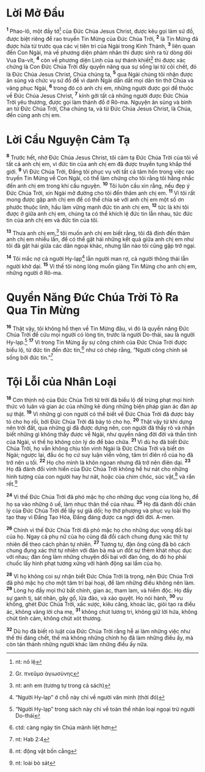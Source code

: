 # Lời Mở Đầu
<sup><b>1</b></sup> Phao-lô, một đầy tớ[^1-37d027a5-9f21-40fc-b454-ddd4325d1de2] của Đức Chúa Jesus Christ, được kêu gọi làm sứ đồ, được biệt riêng để rao truyền Tin Mừng của Đức Chúa Trời, <sup><b>2</b></sup> là Tin Mừng đã được hứa từ trước qua các vị tiên tri của Ngài trong Kinh Thánh, <sup><b>3</b></sup> liên quan đến Con Ngài, mà về phương diện phàm nhân thì được sinh ra từ dòng dõi Vua Đa-vít, <sup><b>4</b></sup> còn về phương diện Linh của sự thánh khiết[^2-37d027a5-9f21-40fc-b454-ddd4325d1de2] thì được xác chứng là Con Đức Chúa Trời đầy quyền năng qua sự sống lại từ cõi chết, đó là Đức Chúa Jesus Christ, Chúa chúng ta, <sup><b>5</b></sup> qua Ngài chúng tôi nhận được ân sủng và chức vụ sứ đồ để vì danh Ngài dẫn dắt mọi dân tin thờ Chúa và vâng phục Ngài, <sup><b>6</b></sup> trong đó có anh chị em, những người được gọi để thuộc về Đức Chúa Jesus Christ, <sup><b>7</b></sup> kính gởi tất cả những người được Đức Chúa Trời yêu thương, được gọi làm thánh đồ ở Rô-ma. Nguyện ân sủng và bình an từ Đức Chúa Trời, Cha chúng ta, và từ Đức Chúa Jesus Christ, là Chúa, đến cùng anh chị em.

# Lời Cầu Nguyện Cảm Tạ
<sup><b>8</b></sup> Trước hết, nhờ Đức Chúa Jesus Christ, tôi cảm tạ Đức Chúa Trời của tôi về tất cả anh chị em, vì đức tin của anh chị em đã được truyền tụng khắp thế giới. <sup><b>9</b></sup> Vì Đức Chúa Trời, Đấng tôi phục vụ với tất cả tâm hồn trong việc rao truyền Tin Mừng về Con Ngài, có thể làm chứng cho tôi rằng tôi hằng nhắc đến anh chị em trong khi cầu nguyện. <sup><b>10</b></sup> Tôi luôn cầu xin rằng, nếu đẹp ý Đức Chúa Trời, xin Ngài mở đường cho tôi đến thăm anh chị em. <sup><b>11</b></sup> Vì tôi rất mong được gặp anh chị em để có thể chia sẻ với anh chị em một số ơn phước thuộc linh, hầu làm vững mạnh đức tin anh chị em, <sup><b>12</b></sup> tức là khi tôi được ở giữa anh chị em, chúng ta có thể khích lệ đức tin lẫn nhau, tức đức tin của anh chị em và đức tin của tôi.

<sup><b>13</b></sup> Thưa anh chị em,[^3-37d027a5-9f21-40fc-b454-ddd4325d1de2] tôi muốn anh chị em biết rằng, tôi đã định đến thăm anh chị em nhiều lần, để có thể gặt hái những kết quả giữa anh chị em như tôi đã gặt hái giữa các dân ngoại khác, nhưng lần nào tôi cũng gặp trở ngại.

<sup><b>14</b></sup> Tôi mắc nợ cả người Hy-lạp[^4-37d027a5-9f21-40fc-b454-ddd4325d1de2] lẫn người man rợ, cả người thông thái lẫn người khờ dại. <sup><b>15</b></sup> Vì thế tôi nóng lòng muốn giảng Tin Mừng cho anh chị em, những người ở Rô-ma.

# Quyền Năng Đức Chúa Trời Tỏ Ra Qua Tin Mừng
<sup><b>16</b></sup> Thật vậy, tôi không hổ thẹn về Tin Mừng đâu, vì đó là quyền năng Đức Chúa Trời để cứu mọi người có lòng tin, trước là người Do-thái, sau là người Hy-lạp.[^5-37d027a5-9f21-40fc-b454-ddd4325d1de2] <sup><b>17</b></sup> Vì trong Tin Mừng ấy sự công chính của Đức Chúa Trời được biểu lộ, từ đức tin đến đức tin,[^6-37d027a5-9f21-40fc-b454-ddd4325d1de2] như có chép rằng, “Người công chính sẽ sống bởi đức tin.”[^7-37d027a5-9f21-40fc-b454-ddd4325d1de2]

# Tội Lỗi của Nhân Loại
<sup><b>18</b></sup> Cơn thịnh nộ của Đức Chúa Trời từ trời đã biểu lộ để trừng phạt mọi hình thức vô luân và gian ác của những kẻ dùng những biện pháp gian ác đàn áp sự thật. <sup><b>19</b></sup> Vì những gì con người có thể biết về Đức Chúa Trời đã được bày tỏ cho họ rồi, bởi Đức Chúa Trời đã bày tỏ cho họ. <sup><b>20</b></sup> Thật vậy từ khi dựng nên trời đất, qua những gì đã được dựng nên, con người đã thấy rõ và nhận biết những gì không thấy được về Ngài, như quyền năng đời đời và thần tính của Ngài, vì thế họ không còn lý do để bào chữa. <sup><b>21</b></sup> Vì dù họ đã biết Đức Chúa Trời, họ vẫn không chịu tôn vinh Ngài là Đức Chúa Trời và biết ơn Ngài; ngược lại, đầu óc họ cứ suy luận viển vông, tâm trí điên rồ của họ đã trở nên u tối. <sup><b>22</b></sup> Họ cho mình là khôn ngoan nhưng đã trở nên điên dại. <sup><b>23</b></sup> Họ đã đánh đổi vinh hiển của Đức Chúa Trời không hề hư nát cho những hình tượng của con người hay hư nát, hoặc của chim chóc, súc vật,[^8-37d027a5-9f21-40fc-b454-ddd4325d1de2] và rắn rết.[^9-37d027a5-9f21-40fc-b454-ddd4325d1de2]

<sup><b>24</b></sup> Vì thế Đức Chúa Trời đã phó mặc họ cho những dục vọng của lòng họ, để họ sa vào những ô uế, làm nhục thân thể của nhau. <sup><b>25</b></sup> Họ đã đánh đổi chân lý của Đức Chúa Trời để lấy sự giả dối; họ thờ phượng và phục vụ loài thọ tạo thay vì Đấng Tạo Hóa, Đấng đáng được ca ngợi đời đời. A-men.

<sup><b>26</b></sup> Chính vì thế Đức Chúa Trời đã phó mặc họ cho những dục vọng đồi bại của họ. Ngay cả phụ nữ của họ cũng đã đổi cách chung đụng xác thịt tự nhiên để theo cách phản tự nhiên. <sup><b>27</b></sup> Tương tự, đàn ông cũng đã bỏ cách chung đụng xác thịt tự nhiên với đàn bà mà un đốt sự thèm khát nhục dục với nhau; đàn ông làm những chuyện đồi bại với đàn ông, do đó họ phải chuốc lấy hình phạt tương xứng với hành động sai lầm của họ.

<sup><b>28</b></sup> Vì họ không coi sự nhận biết Đức Chúa Trời là trọng, nên Đức Chúa Trời đã phó mặc họ cho một tâm trí bại hoại, để làm những điều không nên làm. <sup><b>29</b></sup> Lòng họ đầy mọi thứ bất chính, gian ác, tham lam, và hiểm độc. Họ đầy sự ganh tị, sát nhân, gây gổ, lừa đảo, và xảo quyệt. Họ nói hành, <sup><b>30</b></sup> vu khống, ghét Đức Chúa Trời, xấc xược, kiêu căng, khoác lác, giỏi tạo ra điều ác, không vâng lời cha mẹ, <sup><b>31</b></sup> không chút lương tri, không giữ lời hứa, không chút tình cảm, không chút xót thương.

<sup><b>32</b></sup> Dù họ đã biết rõ luật của Đức Chúa Trời rằng hễ ai làm những việc như thế thì đáng chết, thế mà không những chính họ đã làm những điều ấy, mà còn tán thành những người khác làm những điều ấy nữa.

[^1-37d027a5-9f21-40fc-b454-ddd4325d1de2]: nt: nô lệ
[^2-37d027a5-9f21-40fc-b454-ddd4325d1de2]: Gr. πνεῦμα ἁγιωσύνης
[^3-37d027a5-9f21-40fc-b454-ddd4325d1de2]: nt: anh em (tương tự trong cả sách)
[^4-37d027a5-9f21-40fc-b454-ddd4325d1de2]: “Người Hy-lạp” ở chỗ này chỉ về người văn minh (thời đó)
[^5-37d027a5-9f21-40fc-b454-ddd4325d1de2]: “Người Hy-lạp” trong sách này chỉ về toàn thể nhân loại ngoại trừ người Do-thái
[^6-37d027a5-9f21-40fc-b454-ddd4325d1de2]: ctd: càng ngày tin Chúa mãnh liệt hơn
[^7-37d027a5-9f21-40fc-b454-ddd4325d1de2]: nt: Hab 2:4
[^8-37d027a5-9f21-40fc-b454-ddd4325d1de2]: nt: động vật bốn cẳng
[^9-37d027a5-9f21-40fc-b454-ddd4325d1de2]: nt: loài bò sát